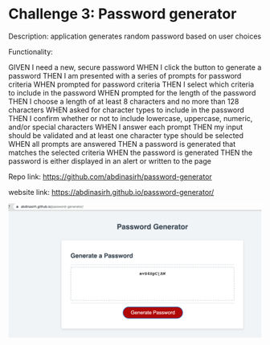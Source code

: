 # Challenge 3: Password generator 



Description:
application generates random password based on user choices


Functionality: 

GIVEN I need a new, secure password
WHEN I click the button to generate a password
THEN I am presented with a series of prompts for password criteria
WHEN prompted for password criteria
THEN I select which criteria to include in the password
WHEN prompted for the length of the password
THEN I choose a length of at least 8 characters and no more than 128 characters
WHEN asked for character types to include in the password
THEN I confirm whether or not to include lowercase, uppercase, numeric, and/or special characters
WHEN I answer each prompt
THEN my input should be validated and at least one character type should be selected
WHEN all prompts are answered
THEN a password is generated that matches the selected criteria
WHEN the password is generated
THEN the password is either displayed in an alert or written to the page



Repo link:
https://github.com/abdinasirh/password-generator

website link:
https://abdinasirh.github.io/password-generator/

![Getting Started](./assets/images/readme-screen-shot.jpeg)
